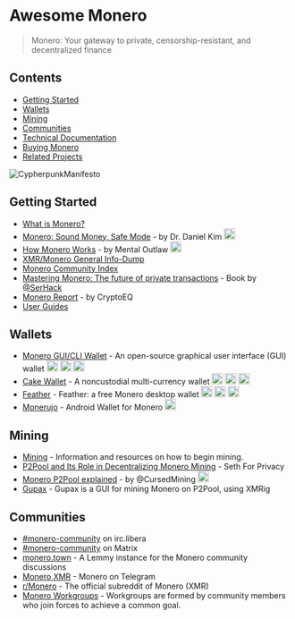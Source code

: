 # Awesome Monero

> Monero: Your gateway to private, censorship-resistant, and decentralized finance

## Contents
- [Getting Started](#getting-started)
- [Wallets](#wallets)
- [Mining](#mining)
- [Communities](#communities)
- [Technical Documentation](#technical-documentation)
- [Buying Monero](#buying-monero)
- [Related Projects](#related-projects)
  
![CypherpunkManifesto](https://github.com/PrivOci/awesome-monero/assets/74867724/97867f5b-f929-476d-9b12-2cdaa8a4e83b)

## Getting Started
* [What is Monero?](https://web.getmonero.org/get-started/what-is-monero)
* [Monero: Sound Money, Safe Mode](https://www.youtube.com/watch?v=wq6w03E2DS4) - by Dr. Daniel Kim
  <img src="https://github.com/PrivOci/awesome-monero/assets/74867724/f769b96a-8b95-4ce9-b87d-41669d03558b" width="20" height="20">
* [How Monero Works](https://www.youtube.com/watch?v=QrHsFZBab4U) - by Mental Outlaw
  <img src="https://github.com/PrivOci/awesome-monero/assets/74867724/f769b96a-8b95-4ce9-b87d-41669d03558b" width="20" height="20">
* [XMR/Monero General Info-Dump](https://moneroinfodump.neocities.org/)
* [Monero Community Index](https://monerocommunityindex.neocities.org/)
* [Mastering Monero: The future of private transactions](https://masteringmonero.com/) - Book by [@SerHack](https://serhack.me/)
* [Monero Report](https://www.cryptoeq.io/corereports/monero-abridged) - by CryptoEQ
* [User Guides](https://web.getmonero.org/resources/user-guides/)

## Wallets
* [Monero GUI/CLI Wallet](https://www.getmonero.org/downloads/) - An open-source graphical user interface (GUI) wallet
  <img src="https://github.com/PrivOci/awesome-monero/assets/74867724/9ee0b9ba-fbe0-4a4f-849d-3bacc7d8cfb8" width="20" height="20">
  <img src="https://github.com/PrivOci/awesome-monero/assets/74867724/48feb5b7-680a-42e1-b27b-4746b2a06a90" width="20" height="20">
  <img src="https://github.com/PrivOci/awesome-monero/assets/74867724/c71fe247-1348-49f0-af6b-9441600c6dfc" width="20" height="20">
* [Cake Wallet](https://cakewallet.com/) - A noncustodial multi-currency wallet
  <img src="https://github.com/PrivOci/awesome-monero/assets/74867724/9ee0b9ba-fbe0-4a4f-849d-3bacc7d8cfb8" width="20" height="20">
  <img src="https://github.com/PrivOci/awesome-monero/assets/74867724/eb72760d-6f2e-4535-bc86-ed969677614b" width="20" height="20">
  <img src="https://github.com/PrivOci/awesome-monero/assets/74867724/a9a34741-c56a-4edc-8a0d-51253f7e56af" width="20" height="20">
* [Feather](https://featherwallet.org) - Feather: a free Monero desktop wallet
  <img src="https://github.com/PrivOci/awesome-monero/assets/74867724/9ee0b9ba-fbe0-4a4f-849d-3bacc7d8cfb8" width="20" height="20">
  <img src="https://github.com/PrivOci/awesome-monero/assets/74867724/48feb5b7-680a-42e1-b27b-4746b2a06a90" width="20" height="20">
  <img src="https://github.com/PrivOci/awesome-monero/assets/74867724/c71fe247-1348-49f0-af6b-9441600c6dfc" width="20" height="20">
* [Monerujo](https://www.monerujo.io/) - Android Wallet for Monero
  <img src="https://github.com/PrivOci/awesome-monero/assets/74867724/eb72760d-6f2e-4535-bc86-ed969677614b" width="20" height="20">

## Mining
* [Mining](https://web.getmonero.org/get-started/mining/) - Information and resources on how to begin mining.
* [P2Pool and Its Role in Decentralizing Monero Mining](https://localmonero.co/knowledge/p2pool-decentralizing-monero-mining?language=en) - Seth For Privacy
* [Monero P2Pool explained](https://www.youtube.com/watch?v=nX43sATFGqI) - by @CursedMining
  <img src="https://github.com/PrivOci/awesome-monero/assets/74867724/f769b96a-8b95-4ce9-b87d-41669d03558b" width="20" height="20"> 
* [Gupax](https://github.com/hinto-janai/gupax) - Gupax is a GUI for mining Monero on P2Pool, using XMRig

## Communities
* [#monero-community](https://libera.chat) on irc.libera
* [#monero-community](https://matrix.to/#/#monero-community:monero.social?via=matrix.org&via=monero.social) on Matrix
* [monero.town](https://monero.town/) - A Lemmy instance for the Monero community discussions
* [Monero XMR](https://telegram.me/monero) - Monero on Telegram
* [r/Monero](https://www.reddit.com/r/Monero/) - The official subreddit of Monero (XMR)
* [Monero Workgroups](https://www.getmonero.org/community/workgroups/) - Workgroups are formed by community members who join forces to achieve a common goal. 

